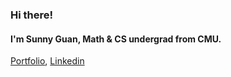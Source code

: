 ### Hi there!

#### I'm Sunny Guan, Math & CS undergrad from CMU.

[Portfolio](https://sunnyguan.netlify.app), [Linkedin](https://www.linkedin.com/in/feiyang-guan)
